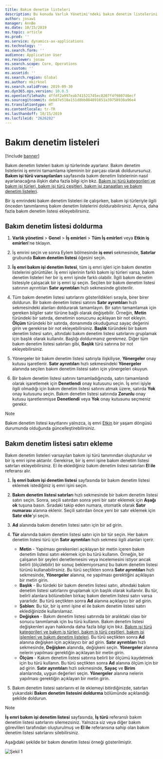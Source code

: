 ```yaml
---
title: Bakım denetim listeleri
description: Bu konuda Varlık Yönetimi'ndeki bakım denetim listelerini açıklar.
author: josaw1
manager: AnnBe
ms.date: 10/15/2019
ms.topic: article
ms.prod: ''
ms.service: dynamics-ax-applications
ms.technology: ''
ms.search.form: ''
audience: Application User
ms.reviewer: josaw
ms.search.scope: Core, Operations
ms.custom: ''
ms.assetid: ''
ms.search.region: Global
ms.author: mkirknel
ms.search.validFrom: 2019-09-30
ms.dyn365.ops.version: 10.0.5
ms.openlocfilehash: 4ffdf2a997eab741521745ec8207f4f980740ecf
ms.sourcegitcommit: deb87e518a151d8bb084891851a39758938a96e4
ms.translationtype: HT
ms.contentlocale: tr-TR
ms.lasthandoff: 10/15/2019
ms.locfileid: "2626282"
---
```

# <a name="maintenance-checklists"></a>Bakım denetim listeleri

[!include [banner](../../includes/banner.md)]



Bakım denetim listeleri bakım işi türlerinde ayarlanır. Bakım denetim listelerini iş emrini tamamlama işleminin bir parçası olarak doldurursunuz. **Bakım işi türü varsayılanları** sayfasında bakım denetim listelerinin nasıl ayarlanacağına ilişkin daha fazla bilgi için bkz. [Bakım işi türü kategorileri ve bakım işi türleri, bakım işi türü çeşitleri, bakım işi zanaatları ve bakım denetim listeleri](../setup-for-work-orders/job-groups-and-job-types-variants-trades-and-checklists.md).

Bir iş emrindeki bakım denetim listeleri ile çalışırken, bakım işi türleriyle ilgili önceden tanımlanmış bakım denetim listelerini doldurabilirsiniz. Ayrıca, daha fazla bakım denetim listesi ekleyebilirsiniz.


## <a name="fill-in-a-maintenance-checklist"></a>Bakım denetim listesi doldurma

1. **Varlık yönetimi** > **Genel** > **İş emirleri** > **Tüm İş emirleri** veya **Etkin iş emirleri**'ne tıklayın.

2. İş emrini seçin ve sonra Eylem bölmesinde **iş emri** sekmesinde, **Satırlar** grubunda **Bakım denetim listesi** öğesini seçin.

3. **İş emri bakım işi denetim listesi**, tüm iş emri işleri için bakım denetim listelerini görüntüler. İş emri işlerinin farklı bakım işi türleri varsa, bakım denetim listeleri her bir iş emri işinde farklı olabilir. İlgili bakım denetim listesiyle çalışacak bir iş emri işi seçin. Seçilen bir bakım denetim listesi satırının ayrıntıları **Satır ayrıntıları** hızlı sekmesinde gösterilir.

4. Tüm bakım denetim listesi satırlarını gösterildikleri sırayla, birer birer doldurun. Bir bakım denetim listesi satırını **Satır ayrıntıları** hızlı sekmesindeki alanları doldurarak tamamlayın. Bir satırı tamamlamak için gereken bilgiler satır türüne bağlı olarak değişebilir. Örneğin, **Metin** türündeki bir satırda, denetimin sonucunu açıklayan bir not ekleyin. **Ölçüm** türündeki bir satırda, donanımda okuduğunuz sayaç değerini girin ve gerekirse bir not ekleyebilirsiniz. **Başlık** türündeki bir bakım denetim listesi satırı, altındaki bakım denetim listesi satırlarını gruplamak için başlık olarak kullanılır. Başlığı doldurmanız gerekmez. Diğer tüm bakım denetim listesi satırları gibi, **Başlık** türü satırına bir not ekleyebilirsiniz.

5. Yönergeler bir bakım denetim listesi satırıyla ilişkiliyse, **Yönergeler** onay kutusu işaretlenir. **Satır ayrıntıları** hızlı sekmesindeki **Yönergeler** alanında seçilen bakım denetim listesi satırı için yönergeleri okuyun.

6. Bir bakım denetim listesi satırını tamamladığınızda, satırı tamamlandı olarak işaretlemek için **Denetlendi** onay kutusunu seçin. İş emri işiyle ilgili olmadığı için bakım denetim listesi satırını atmak üzere, satırda **Yok** onay kutusunu seçin. Bakım denetim listesi satırında **Zorunlu** onay kutusu işaretlenmişse **Denetlendi** veya **Yok** onay kutusunu seçmeniz gerekir.

>[!NOTE]
>Bakım denetim listesi kayıtlarını yalnızca, iş emri [Etkin](../setup-for-work-orders/work-order-lifecycle-states.md) bir yaşam döngüsü durumunda olduğunda güncelleştirebilirsiniz.  


## <a name="add-a-maintenance-checklist-line"></a>Bakım denetim listesi satırı ekleme

Bakım denetim listeleri varsayılan bakım işi türü tanımından oluşturulur ve bir iş emri işine aktarılır. Gerekirse, bir iş emri işine bakım denetim listesi satırları ekleyebilirsiniz. El ile eklediğiniz bakım denetim listesi satırları **El ile** referansı alır.

1. **İş emri bakım işi denetim listesi** sayfasında bir bakım denetim listesi eklemek istediğiniz iş emri işini seçin.

2. **Bakım denetim listesi satırları** hızlı sekmesinde bir bakım denetim listesi satırı seçin. Sonra, seçili satırdan sonra yeni bir satır eklemek için **Aşağı ok** tuşuna basın. Sıradaki takip eden numara, otomatik olarak **Satır numarası** alanına eklenir. Seçili satırdan önce yeni bir satır eklemek için **Satır ekle**'yi seçin. 

3. **Ad** alanında bakım denetim listesi satırı için bir ad girin.

4. **Tür** alanında bakım denetim listesi satırı için bir tür seçin. Her bakım denetim listesi türü için **Satır ayrıntıları** hızlı sekmesi ilgili alanları içerir.
    - **Metin** - Yapılması gerekenleri açıklayan bir metin içeren bakım denetim listesi satırı eklemek için bu türü kullanın. Örneğin, bir çalışanın bir şeyleri denetlemesini veya incelemesini istiyor ancak belirli (ölçülebilir) bir sonuç beklemiyorsanız bu bakım denetim listesi türünü kullanabilirsiniz. Bu türü seçtikten sonra **Satır ayrıntıları** hızlı sekmesinde, **Yönergeler** alanına, ne yapılması gerektiğini açıklayan bir metin girin.
    - **Başlık** - Bu türdeki bir bakım denetim listesi satırı, altındaki bakım denetim listesi satırlarını gruplamak için başlık olarak kullanılır. Bu tür, belirli alanlara bölünebilen birkaç bakım denetim listesi satırı varsa yararlıdır. Bu türü seçtikten sonra **Ad** alanına açıklayıcı bir ad girin.
    - **Şablon**: Bu tür, bir iş emri işine el ile bakım denetim listesi satırı eklediğinizde kullanılamaz.  
    - **Değişken** - Bakım denetim listesi satırında bir aralıktaki olası bir sonucu tanımlamak için bu türü kullanın. Bakım denetim listesi değişkenleri ayarı hakkında daha fazla bilgi için bkz. [Bakım işi türü kategorileri ve bakım iş türleri, bakım iş türü çeşitleri, bakım işi işlemleri ve bakım denetim listeleri](../setup-for-work-orders/job-groups-and-job-types-variants-trades-and-checklists.md). Bu türü seçtikten sonra **Ad** alanına değişken için açıklayıcı bir ad girin. **Satır ayrıntıları** hızlı sekmesinde, **Değişken** alanında, değişkeni seçin. **Yönergeler** alanına nelerin yapılması gerektiğin açıklayan bir metin girin.
    - **Ölçüm** - Kakım denetim listesi satırına belirli bir ölçümü kaydetmek için bu türü kullanın. Bu türü seçtikten sonra **Ad** alanına ölçüm için bir ad girin. **Satır ayrıntıları** hızlı sekmesinde, **Sayaç** ve **Birim** alanlarında, uygun değerleri seçin. **Yönergeler** alanına nelerin yapılması gerektiğin açıklayan bir metin girin.

5. Bakım denetim listesi satırlarını el ile eklemeyi bitirdiğinizde, satırları yukarıdaki **Bakım denetim listesini doldurma** bölümünde açıklandığı şekilde doldurun.

>[!NOTE]
>**İş emri bakım işi denetim listesi** sayfasında, **İş türü** referanslı bakım denetim listesi satırlarını silemezsiniz. Yalnızca siz veya diğer bakım görevlileri tarafından oluşturulmuş ve **El ile** referansına sahip olan bakım denetim listesi satırlarını silebilirsiniz.

Aşağıdaki şekilde bir bakım denetim listesi örneği gösterilmiştir.

![Şekil 1](media/14-work-orders.png)

